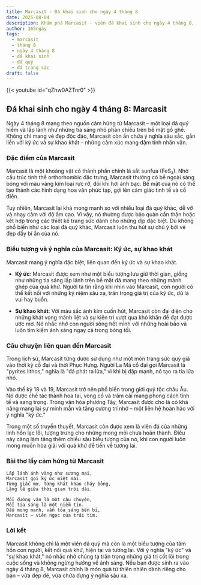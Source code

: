 ```yaml
---
title: Marcasit - Đá khai sinh cho ngày 4 tháng 8
date: 2025-08-04
description: Khám phá Marcasit - viên đá khai sinh cho ngày 4 tháng 8, biểu tượng của Ký ức, sự khao khát. Cùng tìm hiểu ý nghĩa sâu sắc của viên đá độc đáo này.
author: 365ngày
tags:
  - marcasit
  - tháng 8
  - ngày 4 tháng 8
  - đá khai sinh
  - đá quý
  - đá trang sức
draft: false
---
```


{{< youtube id="qZhw0AZTnr0" >}}

## Đá khai sinh cho ngày 4 tháng 8: Marcasit

Ngày 4 tháng 8 mang theo nguồn cảm hứng từ Marcasit – một loại đá quý hiếm và lấp lánh như những tia sáng nhỏ phản chiếu trên bề mặt gồ ghề. Không chỉ mang vẻ đẹp độc đáo, Marcasit còn ẩn chứa ý nghĩa sâu sắc, gắn liền với ký ức và sự khao khát – những cảm xúc mang đậm tính nhân văn.

### Đặc điểm của Marcasit

Marcasit là một khoáng vật có thành phần chính là sắt sunfua (FeS₂). Nhờ cấu trúc tinh thể orthorhombic đặc trưng, Marcasit thường có bề ngoài sáng bóng với màu vàng kim loại rực rỡ, đôi khi hơi ánh bạc. Bề mặt của nó có thể tạo thành các hình dạng hoa văn phức tạp, gợi lên cảm giác tinh tế và cổ điển.

Tuy nhiên, Marcasit lại khá mong manh so với nhiều loại đá quý khác, dễ vỡ và nhạy cảm với độ ẩm cao. Vì vậy, nó thường được bảo quản cẩn thận hoặc kết hợp trong các thiết kế trang sức dành cho những dịp đặc biệt. Dù không phổ biến như các loại đá quý khác, Marcasit luôn thu hút sự chú ý bởi vẻ đẹp đầy bí ẩn của nó.

### Biểu tượng và ý nghĩa của Marcasit: Ký ức, sự khao khát

Marcasit mang ý nghĩa đặc biệt, liên quan đến ký ức và sự khao khát.

- **Ký ức**: Marcasit được xem như một biểu tượng lưu giữ thời gian, giống như những tia sáng lấp lánh trên bề mặt đá mang theo những mảnh ghép của quá khứ. Người ta tin rằng khi nhìn vào Marcasit, con người có thể kết nối với những kỷ niệm sâu xa, trân trọng giá trị của ký ức, dù là vui hay buồn.
    
- **Sự khao khát**: Với màu sắc ánh kim cuốn hút, Marcasit còn đại diện cho những khát vọng mãnh liệt và sự kiên trì vượt qua khó khăn để đạt được ước mơ. Nó nhắc nhở con người sống hết mình với những hoài bão và luôn tìm kiếm ánh sáng ngay cả trong bóng tối.
    

### Câu chuyện liên quan đến Marcasit

Trong lịch sử, Marcasit từng được sử dụng như một món trang sức quý giá vào thời kỳ cổ đại và thời Phục Hưng. Người La Mã cổ đại gọi Marcasit là "pyrítes lithos," nghĩa là "đá phát ra lửa," vì khi bị đập mạnh, nó tạo ra tia lửa nhỏ.

Vào thế kỷ 18 và 19, Marcasit trở nên phổ biến trong giới quý tộc châu Âu. Nó được chế tác thành hoa tai, vòng cổ và trâm cài mang phong cách tinh tế và sang trọng. Trong văn hóa phương Tây, Marcasit được cho là có khả năng mang lại sự minh mẫn và tăng cường trí nhớ – một liên hệ hoàn hảo với ý nghĩa "ký ức."

Trong một số truyền thuyết, Marcasit còn được xem là viên đá của những linh hồn lạc lối, tượng trưng cho những mong mỏi chưa hoàn thành. Điều này càng làm tăng thêm chiều sâu biểu tượng của nó, khi con người luôn mong muốn hòa giải với quá khứ để tiến về tương lai.

### Bài thơ lấy cảm hứng từ Marcasit

```
Lấp lánh ánh vàng như sương mai,  
Marcasit gọi ký ức miệt mài.  
Từng giấc mơ, từng khát khao cháy bỏng,  
Lặng lẽ giữa thời gian trôi dài.  

Mỗi đường vân là một câu chuyện,  
Mỗi tia sáng là một niềm tin.  
Dẫu mong manh, vẫn tỏa sáng bền bỉ,  
Marcasit – viên ngọc của trái tim.  
```

### Lời kết

Marcasit không chỉ là một viên đá quý mà còn là một biểu tượng của tâm hồn con người, kết nối quá khứ, hiện tại và tương lai. Với ý nghĩa "ký ức" và "sự khao khát," nó nhắc nhở chúng ta trân trọng những giá trị cốt lõi trong cuộc sống và không ngừng hướng về ánh sáng. Nếu bạn được sinh ra vào ngày 4 tháng 8, Marcasit chính là món quà từ thiên nhiên dành riêng cho bạn – vừa đẹp đẽ, vừa chứa đựng ý nghĩa sâu xa.